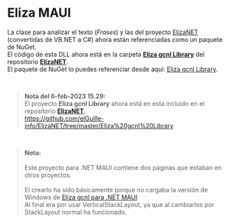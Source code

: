 # Eliza MAUI


La clase para analizar el texto (_Frases_) y las del proyecto [ElizaNET](https://github.com/elGuille-info/ElizaNET) (convertidas de VB.NET a C#) ahora están referenciadas como un paquete de NuGet.<br>
El código de esta DLL ahora está en la carpeta [**Eliza gcnl Library**](https://github.com/elGuille-info/ElizaNET/tree/master/Eliza%20gcnl%20Library) del repositorio [**ElizaNET**](https://github.com/elGuille-info/ElizaNET).<br>
El paquete de NuGet lo puedes referenciar desde aquí: [Eliza gcnl Library](https://www.nuget.org/packages/Eliza_gcnl_Library/).

<br>

> **Nota del 6-feb-2023 15.29:**<br>
> El proyecto **Eliza gcnl Library** ahora está en esta incluido en el repositorio [**ElizaNET**](https://github.com/elGuille-info/ElizaNET).<br>
> https://github.com/elGuille-info/ElizaNET/tree/master/Eliza%20gcnl%20Library

<br>

> **Nota:** <br>
> <br>
> Este proyecto para .NET MAUI contiene dos páginas que estaban en otros proyectos.<br>
> <br>
> El crearlo ha sido básicamente porque no cargaba la versión de Windows de [Eliza gcnl para .NET MAUI](https://github.com/elGuille-info/Eliza-gcnl-MAUI)<br>
> Al final era por usar VerticalStackLayout, ya que al cambiarlos por StackLayout normal ha funcionado.<br>

